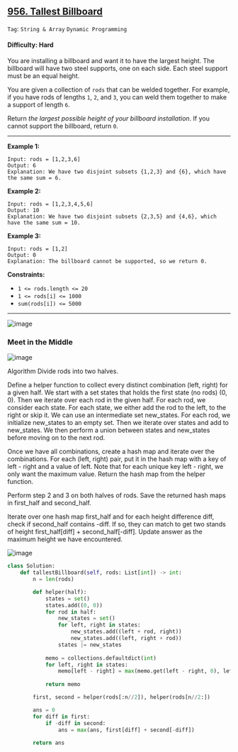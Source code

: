## [956. Tallest Billboard](https://leetcode.com/problems/tallest-billboard/)

```Tag```: ```String & Array``` ```Dynamic Programming```

#### Difficulty: Hard

You are installing a billboard and want it to have the largest height. The billboard will have two steel supports, one on each side. Each steel support must be an equal height.

You are given a collection of ```rods``` that can be welded together. For example, if you have rods of lengths ```1```, ```2```, and ```3```, you can weld them together to make a support of length ```6```.

Return _the largest possible height of your billboard installation_. If you cannot support the billboard, return ```0```.

---

__Example 1:__
```
Input: rods = [1,2,3,6]
Output: 6
Explanation: We have two disjoint subsets {1,2,3} and {6}, which have the same sum = 6.
```

__Example 2:__
```
Input: rods = [1,2,3,4,5,6]
Output: 10
Explanation: We have two disjoint subsets {2,3,5} and {4,6}, which have the same sum = 10.
```

__Example 3:__
```
Input: rods = [1,2]
Output: 0
Explanation: The billboard cannot be supported, so we return 0.
```

__Constraints:__

- ```1 <= rods.length <= 20```
- ```1 <= rods[i] <= 1000```
- ```sum(rods[i]) <= 5000```

---

![image](https://leetcode.com/problems/tallest-billboard/Figures/956/1.png)

### Meet in the Middle

![image](https://leetcode.com/problems/tallest-billboard/Figures/956/9.png)

Algorithm
Divide rods into two halves.

Define a helper function to collect every distinct combination (left, right) for a given half. We start with a set states that holds the first state (no rods) (0, 0). Then we iterate over each rod in the given half. For each rod, we consider each state. For each state, we either add the rod to the left, to the right or skip it. We can use an intermediate set new_states. For each rod, we initialize new_states to an empty set. Then we iterate over states and add to new_states. We then perform a union between states and new_states before moving on to the next rod.

Once we have all combinations, create a hash map and iterate over the combinations. For each (left, right) pair, put it in the hash map with a key of left - right and a value of left. Note that for each unique key left - right, we only want the maximum value. Return the hash map from the helper function.

Perform step 2 and 3 on both halves of rods. Save the returned hash maps in first_half and second_half.

Iterate over one hash map first_half and for each height difference diff, check if second_half contains -diff. If so, they can match to get two stands of height first_half[diff] + second_half[-diff]. Update answer as the maximum height we have encountered.

![image](https://github.com/quananhle/Python/assets/35042430/5517e9f0-fb96-4750-87a2-420e5d5d5c8d)

```Python
class Solution:
    def tallestBillboard(self, rods: List[int]) -> int:
        n = len(rods)

        def helper(half):
            states = set()
            states.add((0, 0))
            for rod in half:
                new_states = set()
                for left, right in states:
                    new_states.add((left + rod, right))
                    new_states.add((left, right + rod))
                states |= new_states
            
            memo = collections.defaultdict(int)
            for left, right in states:
                memo[left - right] = max(memo.get(left - right, 0), left)
            
            return memo

        first, second = helper(rods[:n//2]), helper(rods[n//2:])

        ans = 0
        for diff in first:
            if -diff in second:
                ans = max(ans, first[diff] + second[-diff])
            
        return ans
```
